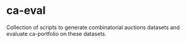# ca-eval
Collection of scripts to generate combinatorial auctions datasets and evaluate ca-portfolio on these datasets.
